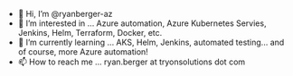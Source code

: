 - 👋 Hi, I’m @ryanberger-az
- 👀 I’m interested in ... Azure automation, Azure Kubernetes Servies, Jenkins, Helm, Terraform, Docker, etc.
- 🌱 I’m currently learning ... AKS, Helm, Jenkins, automated testing... and of course, more Azure automation!
- 📫 How to reach me ... ryan.berger at tryonsolutions dot com

<!---
ryanberger-az/ryanberger-az is a ✨ special ✨ repository because its `README.md` (this file) appears on your GitHub profile.
You can click the Preview link to take a look at your changes.
--->
